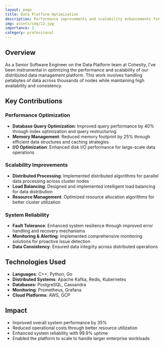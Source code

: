 ```yaml
---
layout: page
title: Data Platform Optimization
description: Performance improvements and scalability enhancements for Cohesity's data management platform
img: assets/img/12.jpg
importance: 1
category: professional
---
```


## Overview

As a Senior Software Engineer on the Data Platform team at Cohesity, I've been instrumental in optimizing the performance and scalability of our distributed data management platform. This work involves handling petabytes of data across thousands of nodes while maintaining high availability and consistency.

## Key Contributions

### Performance Optimization
- **Database Query Optimization**: Improved query performance by 40% through index optimization and query restructuring
- **Memory Management**: Reduced memory footprint by 25% through efficient data structures and caching strategies
- **I/O Optimization**: Enhanced disk I/O performance for large-scale data operations

### Scalability Improvements
- **Distributed Processing**: Implemented distributed algorithms for parallel data processing across cluster nodes
- **Load Balancing**: Designed and implemented intelligent load balancing for data distribution
- **Resource Management**: Optimized resource allocation algorithms for better cluster utilization

### System Reliability
- **Fault Tolerance**: Enhanced system resilience through improved error handling and recovery mechanisms
- **Monitoring & Alerting**: Implemented comprehensive monitoring solutions for proactive issue detection
- **Data Consistency**: Ensured data integrity across distributed operations

## Technologies Used

- **Languages**: C++, Python, Go
- **Distributed Systems**: Apache Kafka, Redis, Kubernetes
- **Databases**: PostgreSQL, Cassandra
- **Monitoring**: Prometheus, Grafana
- **Cloud Platforms**: AWS, GCP

## Impact

- Improved overall system performance by 35%
- Reduced operational costs through better resource utilization
- Enhanced system reliability with 99.9% uptime
- Enabled the platform to scale to handle larger enterprise workloads
